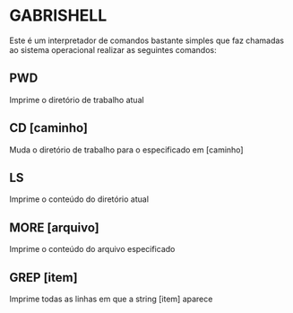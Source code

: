 # **GABRISHELL**

Este é um interpretador de comandos bastante simples que faz chamadas ao sistema operacional realizar as seguintes comandos:

## PWD
Imprime o diretório de trabalho atual

## CD [caminho]
Muda o diretório de trabalho para o especificado em [caminho]

## LS
Imprime o conteúdo do diretório atual

## MORE [arquivo]
Imprime o conteúdo do arquivo especificado

## GREP [item]
Imprime todas as linhas em que a string [item] aparece



